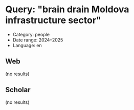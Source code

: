 # Query: "brain drain Moldova infrastructure sector"
- Category: people
- Date range: 2024–2025
- Language: en

## Web

(no results)

## Scholar

(no results)

